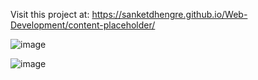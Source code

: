 Visit this project at: https://sanketdhengre.github.io/Web-Development/content-placeholder/

![image](https://github.com/SanketDhengre/Web-Development/assets/83276393/855f56a0-45cb-45cc-8213-206bd3e3b0d2)


![image](https://github.com/SanketDhengre/Web-Development/assets/83276393/468b90cc-288a-40e9-9122-0a7d31b4a91e)
